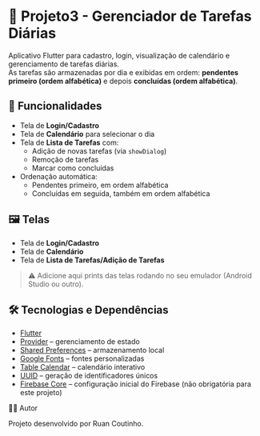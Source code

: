 # 📅 Projeto3 - Gerenciador de Tarefas Diárias

Aplicativo Flutter para cadastro, login, visualização de calendário e gerenciamento de tarefas diárias.  
As tarefas são armazenadas por dia e exibidas em ordem: **pendentes primeiro (ordem alfabética)** e depois **concluídas (ordem alfabética)**.  

## 🚀 Funcionalidades

- Tela de **Login/Cadastro**  
- Tela de **Calendário** para selecionar o dia  
- Tela de **Lista de Tarefas** com:
  - Adição de novas tarefas (via `showDialog`)  
  - Remoção de tarefas  
  - Marcar como concluídas  
- Ordenação automática:
  - Pendentes primeiro, em ordem alfabética  
  - Concluídas em seguida, também em ordem alfabética  

## 🖼️ Telas

- Tela de **Login/Cadastro**  
- Tela de **Calendário**  
- Tela de **Lista de Tarefas/Adição de Tarefas**

> ⚠️ Adicione aqui prints das telas rodando no seu emulador (Android Studio ou outro).

## 🛠️ Tecnologias e Dependências

- [Flutter](https://flutter.dev)  
- [Provider](https://pub.dev/packages/provider) – gerenciamento de estado  
- [Shared Preferences](https://pub.dev/packages/shared_preferences) – armazenamento local  
- [Google Fonts](https://pub.dev/packages/google_fonts) – fontes personalizadas  
- [Table Calendar](https://pub.dev/packages/table_calendar) – calendário interativo  
- [UUID](https://pub.dev/packages/uuid) – geração de identificadores únicos  
- [Firebase Core](https://pub.dev/packages/firebase_core) – configuração inicial do Firebase (não obrigatória para este projeto)  


👨‍💻 Autor

Projeto desenvolvido por Ruan Coutinho.

